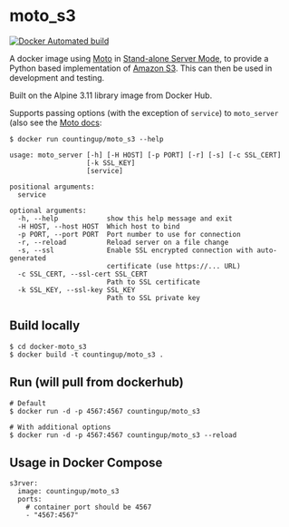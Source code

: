 # moto_s3

[![Docker Automated build](https://img.shields.io/docker/build/countingup/moto_s3.svg)](https://hub.docker.com/r/countingup/moto_s3/builds/)

A docker image using [Moto](https://github.com/spulec/moto) in [Stand-alone Server Mode](https://github.com/spulec/moto#stand-alone-server-mode), to provide a Python based implementation of [Amazon S3](https://aws.amazon.com/s3/). This can then be used in development and testing.

Built on the Alpine 3.11 library image from Docker Hub.

Supports passing options (with the exception of `service`) to `moto_server` (also see the [Moto docs](http://docs.getmoto.org/en/latest/docs/server_mode.html):

```
$ docker run countingup/moto_s3 --help

usage: moto_server [-h] [-H HOST] [-p PORT] [-r] [-s] [-c SSL_CERT]
                   [-k SSL_KEY]
                   [service]

positional arguments:
  service

optional arguments:
  -h, --help            show this help message and exit
  -H HOST, --host HOST  Which host to bind
  -p PORT, --port PORT  Port number to use for connection
  -r, --reload          Reload server on a file change
  -s, --ssl             Enable SSL encrypted connection with auto-generated
                        certificate (use https://... URL)
  -c SSL_CERT, --ssl-cert SSL_CERT
                        Path to SSL certificate
  -k SSL_KEY, --ssl-key SSL_KEY
                        Path to SSL private key
```

## Build locally

```
$ cd docker-moto_s3
$ docker build -t countingup/moto_s3 .
```

## Run (will pull from dockerhub)

```
# Default
$ docker run -d -p 4567:4567 countingup/moto_s3

# With additional options
$ docker run -d -p 4567:4567 countingup/moto_s3 --reload
```

## Usage in Docker Compose

```
s3rver:
  image: countingup/moto_s3
  ports:
    # container port should be 4567
    - "4567:4567"
```
